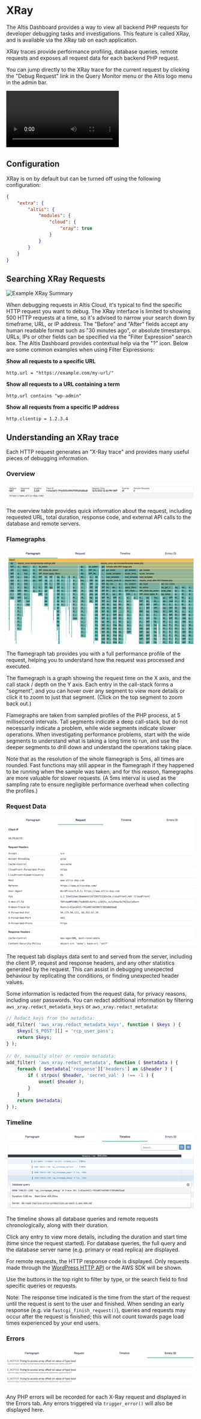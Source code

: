 # XRay

The Altis Dashboard provides a way to view all backend PHP requests for developer debugging tasks and investigations. This feature is called XRay, and is available via the XRay tab on each application.

XRay traces provide performance profiling, database queries, remote requests and exposes all request data for each backend PHP request.

You can jump directly to the XRay trace for the current request by clicking the "Debug Request" link in the Query Monitor menu or the Altis logo menu in the admin bar.

<video controls src="https://www.altis-dxp.com/uploads/2020/07/altis-cloud-dashboard-xray.mp4"></video>

## Configuration

XRay is on by default but can be turned off using the following configuration:

```json
{
    "extra": {
        "altis": {
            "modules": {
                "cloud": {
                    "xray": true
                }
            }
        }
    }
}
```

## Searching XRay Requests

![Example XRay Summary](../assets/xray-summary.png)

When debugging requests in Altis Cloud, it's typical to find the specific HTTP request you want to debug. The XRay interface is limited to showing 500 HTTP requests at a time, so it's advised to narrow your search down by timeframe, URL, or IP address. The "Before" and "After" fields accept any human readable format such as "30 minutes ago", or absolute timestamps. URLs, IPs or other fields can be specified via the "Filter Expression" search box. The Altis Dashboard provides contextual help via the "?" icon. Below are some common examples when using Filter Expressions:

**Show all requests to a specific URL**
```
http.url = "https://example.com/my-url/"
```

**Show all requests to a URL containing a term**
```
http.url contains "wp-admin"
```

**Show all requests from a specific IP address**
```
http.clientip = 1.2.3.4
```

## Understanding an XRay trace

Each HTTP request generates an "X-Ray trace" and provides many useful pieces of debugging information.

### Overview

![](../assets/xray-overview.png)

The overview table provides quick information about the request, including requested URL, total duration, response code, and external API calls to the database and remote servers.

### Flamegraphs

![Example Flamegrapth](../assets/xray-flamegraph.png)

The flamegraph tab provides you with a full performance profile of the request, helping you to understand how the request was processed and executed.

The flamegraph is a graph showing the request time on the X axis, and the call stack / depth on the Y axis. Each entry in the call-stack forms a "segment", and you can hover over any segment to view more details or click it to zoom to just that segment. (Click on the top segment to zoom back out.)

Flamegraphs are taken from sampled profiles of the PHP process, at 5 millisecond intervals. Tall segments indicate a deep call-stack, but do not necessarily indicate a problem, while wide segments indicate slower operations. When investigating performance problems, start with the wide segments to understand what is taking a long time to run, and use the deeper segments to drill down and understand the operations taking place.

Note that as the resolution of the whole flamegraph is 5ms, all times are rounded. Fast functions may still appear in the flamegraph if they happened to be running when the sample was taken, and for this reason, flamegraphs are more valuable for slower requests. (A 5ms interval is used as the sampling rate to ensure negligible performance overhead when collecting the profiles.)

### Request Data

![Example request data](../assets/xray-request.png)

The request tab displays data sent to and served from the server, including the client IP, request and response headers, and any other statistics generated by the request. This can assist in debugging unexpected behaviour by replicating the conditions, or finding unexpected header values.

Some information is redacted from the request data, for privacy reasons, including user passwords. You can redact additional information by filtering `aws_xray.redact_metadata_keys` or `aws_xray.redact_metadata`:

```php
// Redact keys from the metadata:
add_filter( 'aws_xray.redact_metadata_keys', function ( $keys ) {
    $keys['$_POST'][] = 'rcp_user_pass';
    return $keys;
} );

// Or, manually alter or remove metadata:
add_filter( 'aws_xray.redact_metadata', function ( $metadata ) {
    foreach ( $metadata['response']['headers'] as &$header ) {
        if ( strpos( $header, 'secret_val' ) !== -1 ) {
            unset( $header );
        }
    }
    return $metadata;
} );
```

### Timeline

![Example Timeline](../assets/xray-timeline.png)

The timeline shows all database queries and remote requests chronologically, along with their duration.

Click any entry to view more details, including the duration and start time (time since the request started). For database queries, the full query and the database server name (e.g. primary or read replica) are displayed.

For remote requests, the HTTP response code is displayed. Only requests made through the [WordPress HTTP API](https://developer.wordpress.org/apis/handbook/making-http-requests/) or the AWS SDK will be shown.

Use the buttons in the top right to filter by type, or the search field to find specific queries or requests.

Note: The response time indicated is the time from the start of the request until the request is sent to the user and finished. When sending an early response (e.g. via `fastcgi_finish_request()`), queries and requests may occur after the request is finished; this will not count towards page load times experienced by your end users.

### Errors

![Example Remote Requests](../assets/xray-errors.png)

Any PHP errors will be recorded for each X-Ray request and displayed in the Errors tab. Any errors triggered via `trigger_error()` will also be displayed here.
